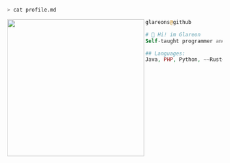 ```zsh
> cat profile.md
```

<img align="left" src="https://media1.tenor.com/m/AdJEa8lfHdUAAAAd/flareon.gif" width="320" />

```php
glareons@github

# 👋 Hi! im Glareon
Self-taught programmer and cybersecurity student.

## Languages:
Java, PHP, Python, ~~Rust~~
```
